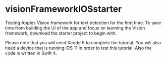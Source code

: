 # visionFrameworkIOSstarter
Testing Apples Vision framework for text detection for the first time. 
To save time from building the UI of the app and focus on learning the Vision framework, download the starter project to begin with.

Please note that you will need Xcode 9 to complete the tutorial. You will also need a device that is running iOS 11 in order to test this tutorial. Also the code is written in Swift 4.
